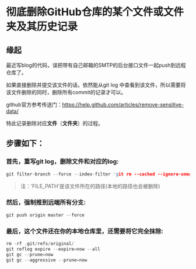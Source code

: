 # 彻底删除GitHub仓库的某个文件或文件夹及其历史记录

## 缘起
最近写blog的代码，误把带有自己邮箱的SMTP的后台接口文件一起push到远程仓库了。

如果直接删除并提交该文件的话，依然能从git log 中查看到该文件，所以需要将该文件删除的同时，删除所有commit的记录才可以。

github官方参考传送门：<https://help.github.com/articles/remove-sensitive-data/>

特此记录删除对应**文件**（**文件夹**）的过程。

## 步骤如下：

### 首先，重写git log，删除文件和对应的log:

~~~ cpp
git filter-branch --force --index-filter 'git rm --cached --ignore-unmatch FILE_PATH' --prune-empty --tag-name-filter cat -- --all
~~~
> 注：‘FILE_PATH’是该文件所在的路径(本地的路径也会被删除)

### 然后，强制推到远端所有分支:
~~~ cpp
git push origin master --force
~~~

### 最后，这个文件还在你的本地仓库里，还需要将它完全抹除:
~~~ cpp
rm -rf .git/refs/original/
git reflog expire --expire=now --all
git gc --prune=now
git gc --aggressive --prune=now
~~~
